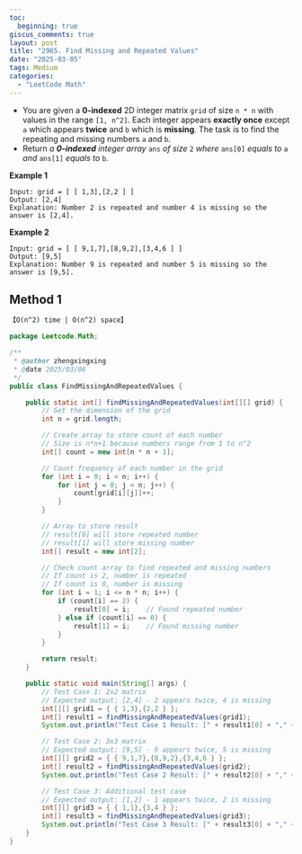 ```yaml
---
toc:
  beginning: true
giscus_comments: true
layout: post
title: "2965. Find Missing and Repeated Values"
date: "2025-03-05"
tags: Medium
categories:
  - "LeetCode Math" 
---
```



- You are given a **0-indexed** 2D integer matrix `grid` of size `n * n` with values in the range `[1, n^2]`. Each integer appears **exactly once** except `a` which appears **twice** and `b` which is **missing**. The task is to find the repeating and missing numbers `a` and `b`.
- Return *a **0-indexed** integer array* `ans` *of size* `2` *where* `ans[0]` *equals to* `a` *and* `ans[1]` *equals to* `b`*.*

**Example 1**

```
Input: grid = [ [ 1,3],[2,2 ] ]
Output: [2,4]
Explanation: Number 2 is repeated and number 4 is missing so the answer is [2,4].
```

**Example 2**

```
Input: grid = [ [ 9,1,7],[8,9,2],[3,4,6 ] ]
Output: [9,5]
Explanation: Number 9 is repeated and number 5 is missing so the answer is [9,5].
```

## Method 1

```tex
【O(n^2) time | O(n^2) space】
```

```java
package Leetcode.Math;

/**
 * @author zhengxingxing
 * @date 2025/03/06
 */
public class FindMissingAndRepeatedValues {

    public static int[] findMissingAndRepeatedValues(int[][] grid) {
        // Get the dimension of the grid
        int n = grid.length;

        // Create array to store count of each number
        // Size is n*n+1 because numbers range from 1 to n^2
        int[] count = new int[n * n + 1];

        // Count frequency of each number in the grid
        for (int i = 0; i < n; i++) {
            for (int j = 0; j < n; j++) {
                count[grid[i][j]]++;
            }
        }

        // Array to store result
        // result[0] will store repeated number
        // result[1] will store missing number
        int[] result = new int[2];

        // Check count array to find repeated and missing numbers
        // If count is 2, number is repeated
        // If count is 0, number is missing
        for (int i = 1; i <= n * n; i++) {
            if (count[i] == 2) {
                result[0] = i;    // Found repeated number
            } else if (count[i] == 0) {
                result[1] = i;    // Found missing number
            }
        }

        return result;
    }

    public static void main(String[] args) {
        // Test Case 1: 2x2 matrix
        // Expected output: [2,4] - 2 appears twice, 4 is missing
        int[][] grid1 = { { 1,3},{2,2 } };
        int[] result1 = findMissingAndRepeatedValues(grid1);
        System.out.println("Test Case 1 Result: [" + result1[0] + "," + result1[1] + "]");

        // Test Case 2: 3x3 matrix
        // Expected output: [9,5] - 9 appears twice, 5 is missing
        int[][] grid2 = { { 9,1,7},{8,9,2},{3,4,6 } };
        int[] result2 = findMissingAndRepeatedValues(grid2);
        System.out.println("Test Case 2 Result: [" + result2[0] + "," + result2[1] + "]");

        // Test Case 3: Additional test case
        // Expected output: [1,2] - 1 appears twice, 2 is missing
        int[][] grid3 = { { 1,1},{3,4 } };
        int[] result3 = findMissingAndRepeatedValues(grid3);
        System.out.println("Test Case 3 Result: [" + result3[0] + "," + result3[1] + "]");
    }
}

```





